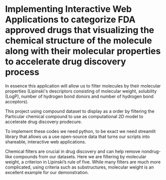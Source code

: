 # Implementing Interactive Web Applications to categorize FDA approved drugs that visualizing the chemical structure of the molecule along with their molecular properties to accelerate drug discovery process  
In essence this application will allow us to filter molecules by their molecular properties (Lipinski's descriptors consisting of molecular weight, solubility (LogP), number of hydrogen bond donors and number of hydrogen bond acceptors).

This project using compound dataset to display as a order by filtering the Particular chemical compound to use as computational 2D model to accelerate drug discovery prodecure.

To implement these codes we need python, to be exact we need streamlit library that allows us a use open-source data that turns our scripts into shareable, interactive web applications.

Chemical filters are crucial in drug discovery and can help remove nondrug-like compounds from our datasets. Here we are filtering by molecular weight, a criterion in Lipinski’s rule of five. While many filters are much more complicated, using criteria such as substructures, molecular weight is an excellent example for our demonstration.



